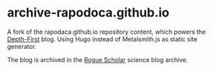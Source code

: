 # archive-rapodoca.github.io
 
A fork of the rapodaca.github.io repository content, which powers the [Depth-First](https://depth-first.com) blog. Using Hugo instead of Metalsmith.js as static site generator.

The blog is archived in the [Rogue Scholar](https://rogue-scholar.org) science blog archive.

